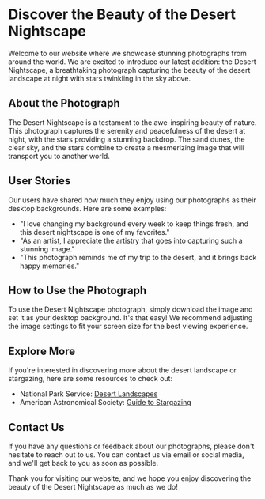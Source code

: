 <!--font:Orbitron-->

# Discover the Beauty of the Desert Nightscape

Welcome to our website where we showcase stunning photographs from around the world. We are excited to introduce our latest addition: the Desert Nightscape, a breathtaking photograph capturing the beauty of the desert landscape at night with stars twinkling in the sky above.

## About the Photograph

The Desert Nightscape is a testament to the awe-inspiring beauty of nature. This photograph captures the serenity and peacefulness of the desert at night, with the stars providing a stunning backdrop. The sand dunes, the clear sky, and the stars combine to create a mesmerizing image that will transport you to another world.

## User Stories

Our users have shared how much they enjoy using our photographs as their desktop backgrounds. Here are some examples:

- "I love changing my background every week to keep things fresh, and this desert nightscape is one of my favorites."
- "As an artist, I appreciate the artistry that goes into capturing such a stunning image."
- "This photograph reminds me of my trip to the desert, and it brings back happy memories."

## How to Use the Photograph

To use the Desert Nightscape photograph, simply download the image and set it as your desktop background. It's that easy! We recommend adjusting the image settings to fit your screen size for the best viewing experience.

## Explore More

If you're interested in discovering more about the desert landscape or stargazing, here are some resources to check out:

- National Park Service: [Desert Landscapes](#)
- American Astronomical Society: [Guide to Stargazing](#)

## Contact Us

If you have any questions or feedback about our photographs, please don't hesitate to reach out to us. You can contact us via email or social media, and we'll get back to you as soon as possible.

Thank you for visiting our website, and we hope you enjoy discovering the beauty of the Desert Nightscape as much as we do!

<!--

Write me content for website with wallpaper which alt text is:

"A photograph of a desert landscape at night, with the stars visible in the sky above."

The name/title of the page should not be 1:1 copy of the alt text but rather a real content of the website which is using this wallpaper.

- Use markdown format 
- Start with heading
- Heading should be short and concise
- The content should look like a real website 
- The website should not be about the wallpaper, wallpaper is just a related background
- Heading should be contain work "wallpaper" or "background"
- Include real sections like references, contact, user stories, etc. use things relevant to the page purpose.
- Feel free to use structure like headings, bullets, numbering, blockquotes, paragraphs, horizontal lines, etc.
- You can use formatting like bold or _italic_
- You can include UTF-8 emojis
- Links should be only #hash anchors (and you can refer to the document itself)
- Do not include images


---


# Desert Nightscape Wallpaper for a Peaceful Desktop Background

Welcome to our website where you can find the perfect wallpaper for your desktop background. Our collection includes stunning photographs from around the world, and we are excited to introduce our latest addition: the Desert Nightscape Wallpaper.

## About the Wallpaper

The Desert Nightscape Wallpaper captures the beauty of the desert landscape at night. The stars twinkle in the sky above, and the sand dunes create a peaceful and serene atmosphere. This wallpaper is perfect for those who love nature and want to bring a touch of the outdoors into their workspace.

## User Stories

Our users have shared how much they enjoy using our wallpapers to personalize their desktop backgrounds. Here are some examples:

- "I work long hours at my desk, and having a beautiful wallpaper helps me stay calm and focused."
- "I love changing my wallpaper every month to keep things fresh, and this desert nightscape is one of my favorites."
- "I'm a photographer, and I appreciate the artistry that goes into capturing such a stunning image."

## How to Use the Wallpaper

To use the Desert Nightscape Wallpaper, simply download the image and set it as your desktop background. It's that easy! We recommend adjusting the image settings to fit your screen size for the best viewing experience.

## References

If you're interested in learning more about the desert landscape or stargazing, here are some resources to check out:

- National Park Service: [Desert Landscapes](#)
- American Astronomical Society: [Guide to Stargazing](#)

## Contact Us

If you have any questions or feedback about our wallpapers, please don't hesitate to reach out to us. You can contact us via email or social media, and we'll get back to you as soon as possible.

Thank you for visiting our website, and we hope you enjoy using the Desert Nightscape Wallpaper as much as we do!


---


Heading should not include word "wallpaper". The website should not be about the wallpaper itself, wallpaper is just a related background, rewrite whole content.


---


# Discover the Beauty of the Desert Nightscape

Welcome to our website where we showcase stunning photographs from around the world. We are excited to introduce our latest addition: the Desert Nightscape, a breathtaking photograph capturing the beauty of the desert landscape at night with stars twinkling in the sky above.

## About the Photograph

The Desert Nightscape is a testament to the awe-inspiring beauty of nature. This photograph captures the serenity and peacefulness of the desert at night, with the stars providing a stunning backdrop. The sand dunes, the clear sky, and the stars combine to create a mesmerizing image that will transport you to another world.

## User Stories

Our users have shared how much they enjoy using our photographs as their desktop backgrounds. Here are some examples:

- "I love changing my background every week to keep things fresh, and this desert nightscape is one of my favorites."
- "As an artist, I appreciate the artistry that goes into capturing such a stunning image."
- "This photograph reminds me of my trip to the desert, and it brings back happy memories."

## How to Use the Photograph

To use the Desert Nightscape photograph, simply download the image and set it as your desktop background. It's that easy! We recommend adjusting the image settings to fit your screen size for the best viewing experience.

## Explore More

If you're interested in discovering more about the desert landscape or stargazing, here are some resources to check out:

- National Park Service: [Desert Landscapes](#)
- American Astronomical Society: [Guide to Stargazing](#)

## Contact Us

If you have any questions or feedback about our photographs, please don't hesitate to reach out to us. You can contact us via email or social media, and we'll get back to you as soon as possible.

Thank you for visiting our website, and we hope you enjoy discovering the beauty of the Desert Nightscape as much as we do!

-->
